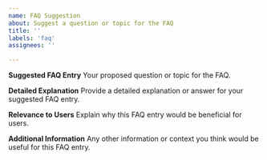 ```yaml
---
name: FAQ Suggestion
about: Suggest a question or topic for the FAQ
title: ''
labels: 'faq'
assignees: ''

---
```


**Suggested FAQ Entry**
Your proposed question or topic for the FAQ.

**Detailed Explanation**
Provide a detailed explanation or answer for your suggested FAQ entry.

**Relevance to Users**
Explain why this FAQ entry would be beneficial for users.

**Additional Information**
Any other information or context you think would be useful for this FAQ entry.